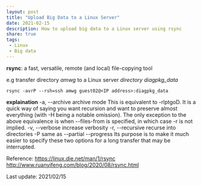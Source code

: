 ```yaml
---
layout: post
title: "Upload Big Data to a Linux Server"
date: 2021-02-15
description: How to upload big data to a Linux server using rsync
share: true
tags:
 - Linux
 - Big data
---
```


**rsync**: a fast, versatile, remote (and local) file-copying tool

e.g transfer directory *amwg* to a Linux server *directory diagpkg_data*

    rsync -avrP --rsh=ssh amwg guest02@<IP address>:diagpkg_data

**explaination**
-a, --archive  archive mode
This is equivalent to -rlptgoD. It is a quick way of saying you want recursion and want to preserve almost everything (with -H being a notable omission). The only exception to the above equivalence is when --files-from is specified, in which case -r is not implied.
-v, --verbose  increase verbosity
-r, --recursive  recurse into directories
-P  same as --partial --progress
Its purpose is to make it much easier to specify these two options for a long transfer that may be interrupted.

 Reference:
 <https://linux.die.net/man/1/rsync>
 <http://www.ruanyifeng.com/blog/2020/08/rsync.html>

 Last update: 2021/02/15
